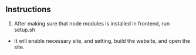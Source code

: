 ## Instructions
1. After making sure that node modules is installed in frontend, run setup.sh
-   It will enable necessary site, and setting, build the website, and open the site. 

